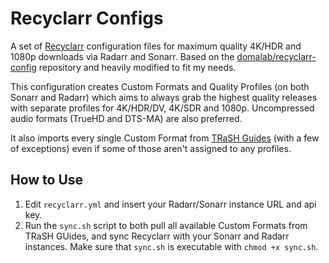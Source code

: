 # Recyclarr Configs

A set of [Recyclarr](https://github.com/recyclarr/recyclarr) configuration files for maximum quality 4K/HDR and 1080p downloads via Radarr and Sonarr. Based on the [domalab/recyclarr-config](https://github.com/domalab/recyclarr-config) repository and heavily modified to fit my needs.

This configuration creates Custom Formats and Quality Profiles (on both Sonarr and Radarr) which aims to always grab the highest quality releases with separate profiles for 4K/HDR/DV, 4K/SDR and 1080p. Uncompressed audio formats (TrueHD and DTS-MA) are also preferred. 

It also imports every single Custom Format from [TRaSH Guides](https://trash-guides.info/)  (with a few of exceptions) even if some of those aren't assigned to any profiles. 

## How to Use
1. Edit `recyclarr.yml` and insert your Radarr/Sonarr instance URL and api key.
2. Run the `sync.sh` script to both pull all available Custom Formats from TRaSH GUides, and sync Recyclarr with your Sonarr and Radarr instances. Make sure that `sync.sh` is executable with `chmod +x sync.sh`.

